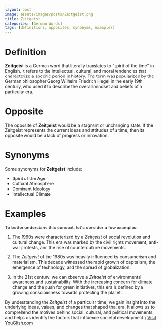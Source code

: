 ```yaml
---
layout: post
image: assets/images/posts/Zeitgeist.png
title: Zeitgeist
categories: [German Words]
tags: [definitions, opposites, synonyms, examples]
---
```


# Definition

**Zeitgeist** is a German word that literally translates to "spirit of the time" in English. It refers to the intellectual, cultural, and moral tendencies that characterize a specific period in history. The term was popularized by the German philosopher Georg Wilhelm Friedrich Hegel in the early 19th century, who used it to describe the overall mindset and beliefs of a particular era.

# Opposite

The opposite of **Zeitgeist** would be a stagnant or unchanging state. If the Zeitgeist represents the current ideas and attitudes of a time, then its opposite would be a lack of progress or innovation.

# Synonyms

Some synonyms for **Zeitgeist** include:

- Spirit of the Age
- Cultural Atmosphere
- Dominant Ideology
- Intellectual Climate

# Examples

To better understand this concept, let's consider a few examples:

1. The 1960s were characterized by a *Zeitgeist* of social revolution and cultural change. This era was marked by the civil rights movement, anti-war protests, and the rise of counterculture movements.

2. The *Zeitgeist* of the 1980s was heavily influenced by consumerism and materialism. This decade witnessed the rapid growth of capitalism, the emergence of technology, and the spread of globalization.

3. In the 21st century, we can observe a *Zeitgeist* of environmental awareness and sustainability. With the increasing concern for climate change and the push for green initiatives, this era is defined by a growing consciousness towards protecting the planet.

By understanding the *Zeitgeist* of a particular time, we gain insight into the underlying ideas, values, and changes that shaped that era. It allows us to comprehend the motives behind social, cultural, and political movements, and helps us identify the factors that influence societal development.\ <a id="yg-widget-0" class="youglish-widget" data-query="Zeitgeist" data-lang="german" data-components="8412" data-auto-start="0" data-bkg-color="theme_light" data-title="How%20to%20pronounce%20Zeitgeist%20in%20German"  rel="nofollow" href="https://youglish.com">Visit YouGlish.com</a><script async src="https://youglish.com/public/emb/widget.js" charset="utf-8"></script>